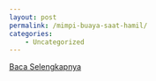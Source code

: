 ```yaml
---
layout: post
permalink: /mimpi-buaya-saat-hamil/
categories:
    - Uncategorized
---
```


[Baca Selengkapnya](/10)
